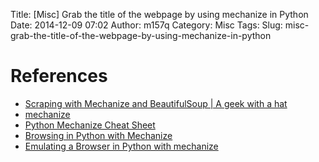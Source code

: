 Title: [Misc] Grab the title of the webpage by using mechanize in Python
Date: 2014-12-09 07:02
Author: m157q
Category: Misc
Tags: 
Slug: misc-grab-the-title-of-the-webpage-by-using-mechanize-in-python

# References  
+ [Scraping with Mechanize and BeautifulSoup | A geek with a hat](http://swizec.com/blog/scraping-with-mechanize-and-beautifulsoup/swizec/5039)  
+ [mechanize](http://wwwsearch.sourceforge.net/mechanize/)  
+ [Python Mechanize Cheat Sheet](http://www.pythonforbeginners.com/cheatsheet/python-mechanize-cheat-sheet)  
+ [Browsing in Python with Mechanize](http://www.pythonforbeginners.com/mechanize/browsing-in-python-with-mechanize)  
+ [Emulating a Browser in Python with mechanize](http://stockrt.github.io/p/emulating-a-browser-in-python-with-mechanize/)  
  